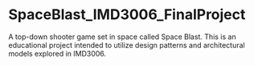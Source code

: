 # SpaceBlast_IMD3006_FinalProject
A top-down shooter game set in space called Space Blast. This is an educational project intended to utilize design patterns and architectural models explored in IMD3006.
